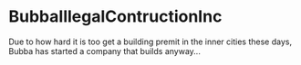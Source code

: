 # BubbaIllegalContructionInc
Due to how hard it is too get a building premit in the inner cities these days, Bubba has started a company that builds anyway... 
